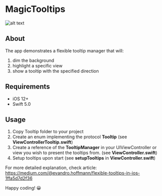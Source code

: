 # MagicTooltips

![alt text](https://miro.medium.com/max/1200/1*0LQvCBhTonwClgMaL5dTww.gif)

## About

The app demonstrates a flexible tooltip manager that will:
1. dim the background
2. highlight a specific view
3. show a tooltip with the specified direction

## Requirements

- iOS 12+
- Swift 5.0

## Usage

1. Copy Tooltip folder to your project
2. Create an enum implementing the protocol **Tooltip** (see **ViewControllerTooltip.swift**)
3. Create a reference of the **TooltipManager** in your UIViewController or view you wish to present the tooltips from. (see **ViewController.swift**)
4. Setup tooltips upon start (see **setupTooltips** in **ViewController.swift**)

For more detailed explanation, check article:
https://medium.com/@evandro.hoffmann/flexible-tooltips-in-ios-1ffa5d7d2f36

Happy coding! 😀
